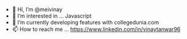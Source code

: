 - 👋 Hi, I’m @meivinay
- 👀 I’m interested in ... Javascript
- 🌱 I’m currently developing features with collegedunia.com
- 📫 How to reach me ... https://www.linkedin.com/in/vinaytanwar96

<!---
meivinay/meivinay is a ✨ special ✨ repository because its `README.md` (this file) appears on your GitHub profile.
You can click the Preview link to take a look at your changes.
--->
